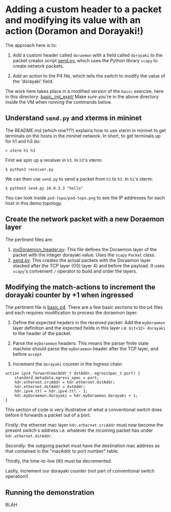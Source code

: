 # Adding a custom header to a packet and modifying its value with an action (Doramon and Dorayaki!)

The approach here is to:

1. Add a custom header called `doraemon` with a field called `dorayaki` to the packet creator script [send.py](./exercises/basic/send.py), which uses the Python library `scapy` to create network packets.

2. Add an action to the P4 file, which tells the switch to modify the value 
of the 'dorayaki' field.

The work here takes place in a modified version of the `basic` exercise, here in this directory: [basic_jmt_expt/](./exercises/basic_jmt_expt/)
Make sure you're in the above directory inside the VM when running the commands below.

## Understand `send.py` and xterms in mininet

The README.md (which one???) explains how to use xterm in mininet to get terminals on the hosts in the mininet network.  In short, to get terminals up for h1 and h3 do:

~~~
> xterm h1 h3
~~~

First we spin up a receiver in `h3`.  In `h3`'s xterm:

~~~
$ python3 receiver.py
~~~

We can then use `send.py` to send a packet from `h1` to `h3`.  In `h1`'s xterm:

~~~
$ python3 send.py 10.0.3.3 "hello"
~~~

You can look inside `pod-topo/pod-topo.png` to see the IP addresses for each host in this demo topology.


## Create the network packet with a new Doraemon layer

The pertinent files are:

1. [myDoraemon_header.py](./exercises/basic_jmt_expt/myDoraemon_header.py): This file defines the Doraemon layer of the packet with the integer dorayaki value.  Uses the `scapy` `Packet` class.
2. [send.py](./exercises/basic_jmt_expt/send.py): This creates the actual packets with the Doraemon layer stacked after the TCP layer (OSI layer 4) and before the payload.  It uses `scapy`'s convenient `/` operator to build and order the layers.


## Modifying the match-actions to increment the dorayaki counter by +1 when ingressed

The pertinent file is [basic.p4](./exercises/basic_jmt_expt/basic.p4). There are a few basic sections to the p4 files and each requires modification  to process the doraemon layer:

1. Define the expected headers in the received packet:  Add the `myDoraemon` layer definition and the expected fields in this layer i.e. `bit<32> dorayaki` to the header of the packet.

2. Parse the `myDoraemon` headers:  This means the parser finite state machine should parse the `myDoraemon` header after the TCP layer, and before `accept`.

3. Increment the `dorayaki` counter in the Ingress chain: 

~~~
action ipv4_forward(macAddr_t dstAddr, egressSpec_t port) {
    standard_metadata.egress_spec = port;
    hdr.ethernet.srcAddr = hdr.ethernet.dstAddr;
    hdr.ethernet.dstAddr = dstAddr;
    hdr.ipv4.ttl = hdr.ipv4.ttl - 1;
    hdr.myDoraemon.dorayaki = hdr.myDoraemon.dorayaki + 1;
}
~~~

This section of code is very illustrative of what a conventional switch does before it forwards a packet out of a port.  

Firstly: the ethernet mac layer `hdr.ethernet.srcAddr` must now become the present switch's address i.e. whatever the incoming packet has under `hdr.ethernet.dstAddr`.

Secondly: the outgoing packet must have the destination mac address as that contained in the "macAddr to port number" table.

Thirdly, the time-to-live (ttl) must be decremented.

Lastly, increment our dorayaki counter (not part of conventional switch operation!)

## Running the demonstration

BLAH



